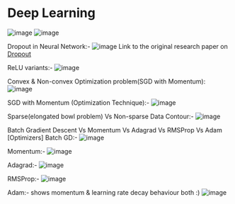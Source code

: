 # Deep Learning

![image](https://github.com/philoma/Deep_Learning/assets/87674698/dc6253e1-765f-4f1d-b294-715efeaf8760)
![image](https://github.com/philoma/Deep_Learning/assets/87674698/049183ca-5080-4638-b4ca-f5ae631cc21f)

Dropout in Neural Network:-
![image](https://github.com/philoma/Deep_Learning/assets/87674698/e36e1b0b-35b9-4327-8d6f-ffc0f98b0005)
Link to the original research paper on <a href='https://jmlr.org/papers/volume15/srivastava14a/srivastava14a.pdf'> Dropout</a>

ReLU variants:-
![image](https://github.com/philoma/Deep_Learning/assets/87674698/78c3ba42-980e-416c-b6cc-2067d135ffd5)

Convex & Non-convex Optimization problem(SGD with Momentum):
![image](https://github.com/philoma/Deep_Learning/assets/87674698/04667cde-f1dd-42ae-aecc-6b90f2b6928d)

SGD with Momentum (Optimization Technique):-
![image](https://github.com/philoma/Deep_Learning/assets/87674698/941e7ac7-b49e-48db-a27b-1ba297ed03fb)

Sparse(elongated bowl problem) Vs Non-sparse Data Contour:-
![image](https://github.com/philoma/Deep_Learning/assets/87674698/8993e2d6-e76b-402c-9dc3-5593bb0f6921)


Batch Gradient Descent Vs Momentum Vs Adagrad Vs RMSProp Vs Adam [Optimizers]
Batch GD:-
![image](https://github.com/philoma/Deep_Learning/assets/87674698/3a9f19ca-9984-42be-a73f-12234b791ed4)

Momentum:-
![image](https://github.com/philoma/Deep_Learning/assets/87674698/d50b6f83-31d9-4e2d-bdb5-c2a3206514ee)

Adagrad:-
![image](https://github.com/philoma/Deep_Learning/assets/87674698/6fe2c068-e33f-459e-9981-d237762f0f4b)

RMSProp:-
![image](https://github.com/philoma/Deep_Learning/assets/87674698/2c2ce57e-3195-4862-a068-6fb0b3f5025b)

Adam:-
shows momentum & learning rate decay behaviour both :) 
![image](https://github.com/philoma/Deep_Learning/assets/87674698/6c878a6a-8936-474d-b03b-2089fb1e4818)



